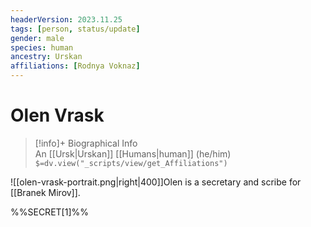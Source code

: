 ```yaml
---
headerVersion: 2023.11.25
tags: [person, status/update]
gender: male
species: human
ancestry: Urskan
affiliations: [Rodnya Voknaz]
---
```

# Olen Vrask
>[!info]+ Biographical Info  
> An [[Ursk|Urskan]] [[Humans|human]] (he/him)  
> `$=dv.view("_scripts/view/get_Affiliations")`

![[olen-vrask-portrait.png|right|400]]Olen is a secretary and scribe for [[Branek Mirov]].

%%SECRET[1]%%